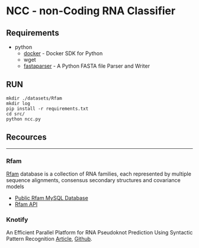 # NCC - non-Coding RNA Classifier

## Requirements
* python
    * [docker](https://github.com/docker/docker-py) - Docker SDK for Python
    * wget
    * [fastaparser](https://fastaparser.readthedocs.io/en/latest/) - A Python FASTA file Parser and Writer

## RUN 
```
mkdir ./datasets/Rfam
mkdir log
pip install -r requirements.txt
cd src/
python ncc.py
```

## Recources
---

### Rfam
[Rfam](https://rfam.org/) database is a collection of RNA families, each represented by multiple sequence alignments, consensus secondary structures and covariance models
* [Public Rfam MySQL Database](https://docs.rfam.org/en/latest/database.html#main-tables)
* [Rfam API](https://docs.rfam.org/en/latest/api.html)

### Knotify
An Efficient Parallel Platform for RNA Pseudoknot Prediction Using Syntactic Pattern Recognition [Article](https://www.mdpi.com/2409-9279/5/1/14), [Github](https://github.com/ntua-dslab/knotify/tree/02-mdpi-2021-r2).



